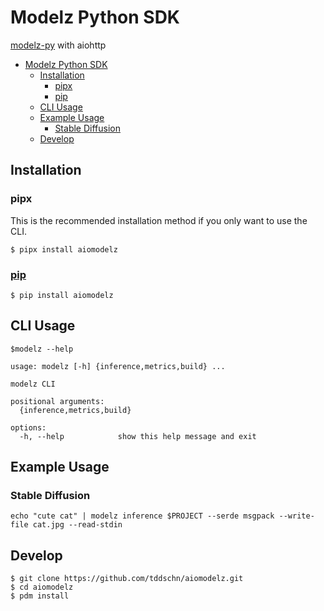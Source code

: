 # Modelz Python SDK

[modelz-py](https://github.com/tensorchord/modelz-py) with aiohttp

- [Modelz Python SDK](#modelz-python-sdk)
  - [Installation](#installation)
    - [pipx](#pipx)
    - [pip](#pip)
  - [CLI Usage](#cli-usage)
  - [Example Usage](#example-usage)
    - [Stable Diffusion](#stable-diffusion)
  - [Develop](#develop)

## Installation

### pipx

This is the recommended installation method if you only want to use the CLI.

```
$ pipx install aiomodelz
```

### [pip](https://pypi.org/project/aiomodelz/)

```
$ pip install aiomodelz
```


## CLI Usage

```shell
$modelz --help

usage: modelz [-h] {inference,metrics,build} ...

modelz CLI

positional arguments:
  {inference,metrics,build}

options:
  -h, --help            show this help message and exit
```

## Example Usage
### Stable Diffusion

```shell
echo "cute cat" | modelz inference $PROJECT --serde msgpack --write-file cat.jpg --read-stdin
```

## Develop

```
$ git clone https://github.com/tddschn/aiomodelz.git
$ cd aiomodelz
$ pdm install
```